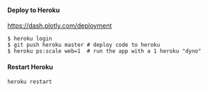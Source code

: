 #### Deploy to Heroku
https://dash.plotly.com/deployment
```
$ heroku login
$ git push heroku master # deploy code to heroku
$ heroku ps:scale web=1  # run the app with a 1 heroku "dyno"
```

#### Restart Heroku
`heroku restart`
